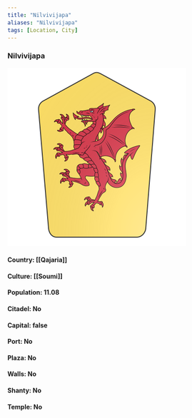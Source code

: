 ```yaml
---
title: "Nilvivijapa"
aliases: "Nilvivijapa"
tags: [Location, City]
---
```

### Nilvivijapa
![](attachment/1dd2e96357eaaa7359bba27226f533d5.svg)

#### Country: [[Qajaria]]

#### Culture: [[Soumi]]

#### Population: 11.08

#### Citadel: No

#### Capital: false

#### Port: No

#### Plaza: No

#### Walls: No

#### Shanty: No

#### Temple: No

